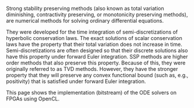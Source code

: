 
Strong stability preserving methods (also known as total variation diminishing, contractivity preserving, or monotonicity preserving methods), are numerical methods for solving ordinary differential equations. 

They were developed for the time integration of semi-discretizations of hyperbolic conservation laws. The exact solutions of scalar conservation laws have the property that their total variation does not increase in time. Semi-discretizations are often designed so that their discrete solutions also have this property under forward Euler integration. SSP methods are higher order methods that also preserve this property. Because of this, they were originally referred to as TVD methods. However, they have the stronger property that they will preserve any convex functional bound (such as, e.g., positivity) that is satisfied under forward Euler integration. 

This page shows the implementation (bitstream) of the ODE solvers on FPGAs using OpenCL.


